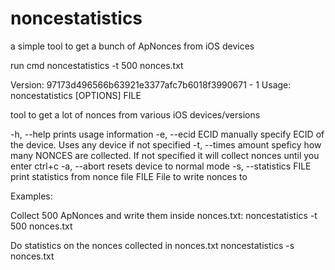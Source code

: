 # noncestatistics
a simple tool to get a bunch of ApNonces from iOS devices

run cmd noncestatistics -t 500 nonces.txt

Version: 97173d496566b63921e3377afc7b6018f3990671 - 1
Usage: noncestatistics [OPTIONS] FILE

tool to get a lot of nonces from various iOS devices/versions

  -h, --help             prints usage information
  -e, --ecid ECID        manually specify ECID of the device. Uses any device if not specified
  -t, --times amount     speficy how many NONCES are collected. If not specified it will collect nonces until you enter ctrl+c
  -a, --abort            resets device to normal mode
  -s, --statistics FILE  print statistics from nonce file
  FILE                   File to write nonces to

Examples:

Collect 500 ApNonces and write them inside nonces.txt:
        noncestatistics -t 500 nonces.txt

Do statistics on the nonces collected in nonces.txt
        noncestatistics -s nonces.txt



